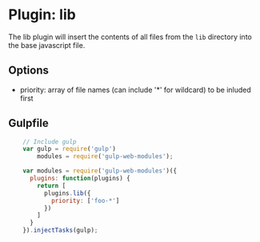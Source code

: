 Plugin: lib
==========
The lib plugin will insert the contents of all files from the `lib` directory into the base javascript file.

Options
----------
* priority: array of file names (can include '*' for wildcard) to be inluded first

Gulpfile
----------
```javascript
    // Include gulp
    var gulp = require('gulp')
        modules = require('gulp-web-modules');

    var modules = require('gulp-web-modules')({
      plugins: function(plugins) {
        return [
          plugins.lib({
            priority: ['foo-*']
          })
        ]
      }
    }).injectTasks(gulp);
```
